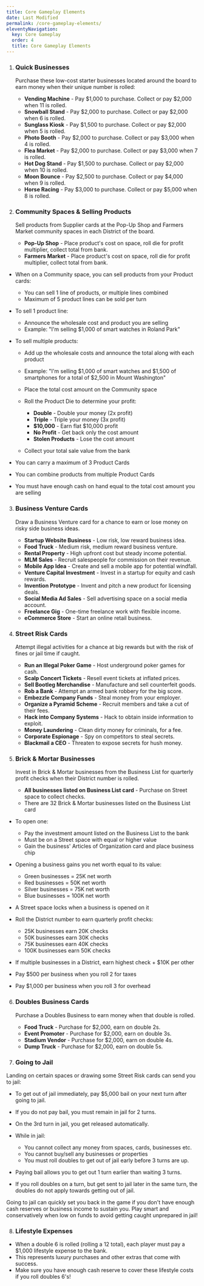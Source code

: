 ```yaml
---
title: Core Gameplay Elements
date: Last Modified  
permalink: /core-gameplay-elements/
eleventyNavigation:
  key: Core Gameplay
  order: 4
  title: Core Gameplay Elements
---
```


1. ### Quick Businesses
   Purchase these low-cost starter businesses located around the board to earn money when their unique number is rolled:
   
   - **Vending Machine** - Pay $1,000 to purchase. Collect or pay $2,000 when 11 is rolled.
   - **Snowball Stand** - Pay $2,000 to purchase. Collect or pay $2,000 when 6 is rolled.
   - **Sunglass Kiosk** - Pay $1,500 to purchase. Collect or pay $2,000 when 5 is rolled.
   - **Photo Booth** - Pay $2,000 to purchase. Collect or pay $3,000 when 4 is rolled.
   - **Flea Market** - Pay $2,000 to purchase. Collect or pay $3,000 when 7 is rolled.
   - **Hot Dog Stand** - Pay $1,500 to purchase. Collect or pay $2,000 when 10 is rolled.
   - **Moon Bounce** - Pay $2,500 to purchase. Collect or pay $4,000 when 9 is rolled.
   - **Horse Racing** - Pay $3,000 to purchase. Collect or pay $5,000 when 8 is rolled.

2. ### Community Spaces & Selling Products
   Sell products from Supplier cards at the Pop-Up Shop and Farmers Market community spaces in each District of the board.
   
   - **Pop-Up Shop** - Place product's cost on space, roll die for profit multiplier, collect total from bank.
   - **Farmers Market** - Place product's cost on space, roll die for profit multiplier, collect total from bank.

-   When on a Community space, you can sell products from your Product cards:
    
    -   You can sell 1 line of products, or multiple lines combined
    -   Maximum of 5 product lines can be sold per turn
-   To sell 1 product line:
    
    -   Announce the wholesale cost and product you are selling
    -   Example: "I'm selling $1,000 of smart watches in Roland Park"
-   To sell multiple products:
    
    -   Add up the wholesale costs and announce the total along with each product
    -   Example: "I'm selling $1,000 of smart watches and $1,500 of smartphones for a total of $2,500 in Mount Washington"
    -   Place the total cost amount on the Community space
        
    -   Roll the Product Die to determine your profit:
        
        -   **Double**  - Double your money (2x profit)
        -   **Triple**  - Triple your money (3x profit)
        -   **$10,000**  - Earn flat $10,000 profit
        -   **No Profit**  - Get back only the cost amount
        -   **Stolen Products**  - Lose the cost amount
    -   Collect your total sale value from the bank
  
-   You can carry a maximum of 3 Product Cards
    
-   You can combine products from multiple Product Cards
    
-   You must have enough cash on hand equal to the total cost amount you are selling

3. ### Business Venture Cards
   Draw a Business Venture card for a chance to earn or lose money on risky side business ideas.
   
   - **Startup Website Business** - Low risk, low reward business idea.
   - **Food Truck** - Medium risk, medium reward business venture.
   - **Rental Property** - High upfront cost but steady income potential.
   - **MLM Sales** - Recruit salespeople for commission on their revenue.
   - **Mobile App Idea** - Create and sell a mobile app for potential windfall.
   - **Venture Capital Investment** - Invest in a startup for equity and cash rewards.
   - **Invention Prototype** - Invent and pitch a new product for licensing deals.
   - **Social Media Ad Sales** - Sell advertising space on a social media account.
   - **Freelance Gig** - One-time freelance work with flexible income.
   - **eCommerce Store** - Start an online retail business.

4. ### Street Risk Cards
   Attempt illegal activities for a chance at big rewards but with the risk of fines or jail time if caught.
   
   - **Run an Illegal Poker Game** - Host underground poker games for cash.
   - **Scalp Concert Tickets** - Resell event tickets at inflated prices.
   - **Sell Bootleg Merchandise** - Manufacture and sell counterfeit goods.
   - **Rob a Bank** - Attempt an armed bank robbery for the big score.
   - **Embezzle Company Funds** - Steal money from your employer.
   - **Organize a Pyramid Scheme** - Recruit members and take a cut of their fees.
   - **Hack into Company Systems** - Hack to obtain inside information to exploit.
   - **Money Laundering** - Clean dirty money for criminals, for a fee.
   - **Corporate Espionage** - Spy on competitors to steal secrets.
   - **Blackmail a CEO** - Threaten to expose secrets for hush money.

5. ### Brick & Mortar Businesses
   Invest in Brick & Mortar businesses from the Business List for quarterly profit checks when their District number is rolled.
   
   - **All businesses listed on Business List card** - Purchase on Street space to collect checks.
   -   There are 32 Brick & Mortar businesses listed on the Business List card
    
-   To open one:
    
    -   Pay the investment amount listed on the Business List to the bank
    -   Must be on a Street space with equal or higher value
    -   Gain the business' Articles of Organization card and place business chip
-   Opening a business gains you net worth equal to its value:
    
    -   Green businesses = 25K net worth
    -   Red businesses = 50K net worth
    -   Silver businesses = 75K net worth
    -   Blue businesses = 100K net worth
-   A Street space locks when a business is opened on it
    
-   Roll the District number to earn quarterly profit checks:
    
    -   25K businesses earn 20K checks
    -   50K businesses earn 30K checks
    -   75K businesses earn 40K checks
    -   100K businesses earn 50K checks
-   If multiple businesses in a District, earn highest check + $10K per other
    
-   Pay $500 per business when you roll 2 for taxes
    
-   Pay $1,000 per business when you roll 3 for overhead

6. ### Doubles Business Cards
   Purchase a Doubles Business to earn money when that double is rolled.
   
   - **Food Truck** - Purchase for $2,000, earn on double 2s.
   - **Event Promoter** - Purchase for $2,000, earn on double 3s.
   - **Stadium Vendor** - Purchase for $2,000, earn on double 4s.
   - **Dump Truck** - Purchase for $2,000, earn on double 5s.

7. ### Going to Jail

Landing on certain spaces or drawing some Street Risk cards can send you to jail:

-   To get out of jail immediately, pay $5,000 bail on your next turn after going to jail.
  
-   If you do not pay bail, you must remain in jail for 2 turns.
    
-   On the 3rd turn in jail, you get released automatically.
    
-   While in jail:
    
    -   You cannot collect any money from spaces, cards, businesses etc.
    -   You cannot buy/sell any businesses or properties
    -   You must roll doubles to get out of jail early before 3 turns are up.
-   Paying bail allows you to get out 1 turn earlier than waiting 3 turns.
    
-   If you roll doubles on a turn, but get sent to jail later in the same turn, the doubles do not apply towards getting out of jail.
    

Going to jail can quickly set you back in the game if you don't have enough cash reserves or business income to sustain you. Play smart and conservatively when low on funds to avoid getting caught unprepared in jail!

8. ### Lifestyle Expenses

-   When a double 6 is rolled (rolling a 12 total), each player must pay a $1,000 lifestyle expense to the bank.
-   This represents luxury purchases and other extras that come with success.
-   Make sure you have enough cash reserve to cover these lifestyle costs if you roll doubles 6's!